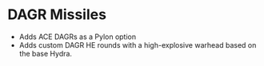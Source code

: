 # DAGR Missiles

- Adds ACE DAGRs as a Pylon option
- Adds custom DAGR HE rounds with a high-explosive warhead based on the base Hydra.
